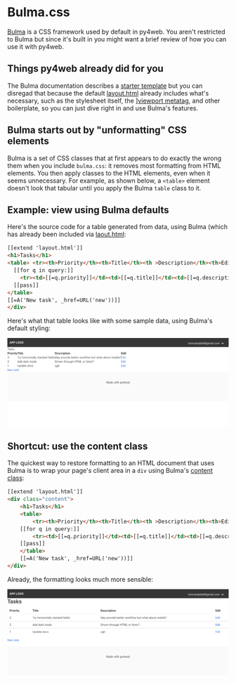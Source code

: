 # Bulma.css

[Bulma](https://bulma.io/) is a CSS framework used by default in py4web. 
You aren't restricted to Bulma but since it's built in you might want
a brief review of how you can use it with py4web.

## Things py4web already did for you

The Bulma documentation describes a [starter template](https://bulma.io/documentation/overview/start/) but you can disregad that because the default [layout.html](layout-html.md) already includes what's necessary, such as the stylesheet itself, the ][viewport metatag](https://developer.mozilla.org/en-US/docs/Mozilla/Mobile/Viewport_meta_tag), and other boilerplate, so you can just dive right in and use Bulma's features.

## Bulma starts out by "unformatting" CSS elements

Bulma is a set of CSS classes that at first appears to do exactly
the wrong them when you include `bulma.css`: it removes most formatting from
HTML elements. You then apply classes to the HTML elements, even when it seems unnecessary. For example, as shown below, a `<table>` element doesn't look that tabular until you apply the Bulma `table` class to it.

## Example: view using Bulma defaults

Here's the source code for a table generated from data, using Bulma (which has already been included via [laout.html](layout-html.md):

```html
[[extend 'layout.html']]
<h1>Tasks</h1>
<table> <tr><th>Priority</th><th>Title</th><th >Description</th><th>Edit</th></tr>
  [[for q in query:]]
    <tr><td>[[=q.priority]]</td><td>[[=q.title]]</td><td>[[=q.description]]</td><td>[[=A('Edit', _href=URL('edit', q.id))]]</td></tr>
  [[pass]]
</table>
[[=A('New task', _href=URL('new'))]]    
</div>
```
Here's what that table looks like with some sample data, using Bulma's default styling:

![Screen shot of Bulma table with default formatting](assets/img/default-bulma-table.png)

## Shortcut: use the content class

The quickest way to restore formatting to an HTML document that uses Bulma is to wrap your page's client area in a `div` using Bulma's [content class](https://bulma.io/documentation/overview/classes/):


```html
[[extend 'layout.html']]
<div class="content">
    <h1>Tasks</h1>
    <table>
        <tr><th>Priority</th><th>Title</th><th >Description</th><th>Edit</th></tr>
    [[for q in query:]]
        <tr><td>[[=q.priority]]</td><td>[[=q.title]]</td><td>[[=q.description]]</td><td>[[=A('Edit', _href=URL('edit', q.id))]]</td></tr>
    [[pass]]
    </table>
    [[=A('New task', _href=URL('new'))]]    
</div>
```

Already, the formatting looks much more sensible:

![Screen shot of a Bulma page using the content class](assets/img/bulma-content-tag-example.png)



